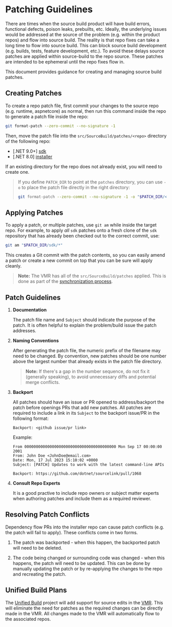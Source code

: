 # Patching Guidelines

There are times when the source build product will have build errors, functional
defects, poison leaks, prebuilts, etc. Ideally, the underlying issues
would be addressed at the source of the problem (e.g. within the product repos)
and flow into source build. The reality is that repo fixes can take a long
 time to flow into source build. This can block source build development
(e.g. builds, tests, feature development, etc.). To avoid these delays source
patches are applied within source-build to the repo source. These patches are
intended to be ephemeral until the repo fixes flow in.

This document provides guidance for creating and managing source build patches.

## Creating Patches

To create a repo patch file, first commit your changes to the source repo (e.g.
runtime, aspnetcore) as normal, then run this command inside the repo to generate
a patch file inside the repo:

```sh
git format-patch --zero-commit --no-signature -1
```

Then, move the patch file into the `src/SourceBuild/patches/<repo>` directory of the
following repo:

* [.NET 9.0+] [sdk](https://github.com/dotnet/sdk/tree/main/src/SourceBuild/patches)
* [.NET 8.0] [installer](https://github.com/dotnet/installer/tree/main/src/SourceBuild/patches)

If an existing directory for the repo does not already exist, you will need to
create one.

> If you define `PATCH_DIR` to point at the `patches` directory, you can use
> `-o` to place the patch file directly in the right directory:
>
> ```sh
> git format-patch --zero-commit --no-signature -1 -o "$PATCH_DIR/<repo>"
> ```

## Applying Patches

To apply a patch, or multiple patches, use `git am` while inside the target
repo. For example, to apply *all* `sdk` patches onto a fresh clone of the `sdk`
repository that has already been checked out to the correct commit, use:

```sh
git am "$PATCH_DIR/sdk/*"
```

This creates a Git commit with the patch contents, so you can easily amend a
patch or create a new commit on top that you can be sure will apply cleanly.

> **Note:** The VMR has all of the `src/SourceBuild/patches` applied. This is done
as part of the [synchronization process](https://github.com/dotnet/arcade/blob/main/Documentation/UnifiedBuild/VMR-Design-And-Operation.md#source-build-patches).

## Patch Guidelines

1. **Documentation**

    The patch file name and `Subject` should indicate the purpose of the patch. It
    is often helpful to explain the problem/build issue the patch addresses.

1. **Naming Conventions**

    After generating the patch file, the numeric prefix of the filename may need to
    be changed. By convention, new patches should be one number above the largest
    number that already exists in the patch file directory.

    > **Note:** If there's a gap in the number sequence, do not fix it (generally
    speaking), to avoid unnecessary diffs and potential merge conflicts.

1. **Backport**

    All patches should have an issue or PR opened to address/backport the patch before
    openings PRs that add new patches.  All patches are required to include a link
    in its `Subject` to the backport issue/PR in the following format:

    `Backport: <github issue/pr link>`

    Example:

    ``` text
    From 0000000000000000000000000000000000000000 Mon Sep 17 00:00:00 2001
    From: John Doe <JohnDoe@email.com>
    Date: Mon, 17 Jul 2023 15:10:02 +0000
    Subject: [PATCH] Updates to work with the latest command-line APIs

    Backport: https://github.com/dotnet/sourcelink/pull/1068
    ```

1. **Consult Repo Experts**

    It is a good practive to include repo owners or subject matter experts when
    authoring patches and include them as a required reviewer.

## Resolving Patch Conflicts

Dependency flow PRs into the installer repo can cause patch conflicts (e.g. the
patch will fail to apply). These conflicts come in two forms.

1. The patch was backported - when this happen, the backported patch will need to
be deleted.

1. The code being changed or surrounding code was changed - when this happens, the
patch will need to be updated. This can be done by manually updating the patch or
by re-applying the changes to the repo and recreating the patch.

## Unified Build Plans

The [Unified Build](https://github.com/dotnet/arcade/blob/main/Documentation/UnifiedBuild/README.md)
project will add support for source edits in the [VMR](https://github.com/dotnet/dotnet).
This will eliminate the need for patches as the required changes can be directly made in
the VMR. All changes made to the VMR will automatically flow to the associated repos.
